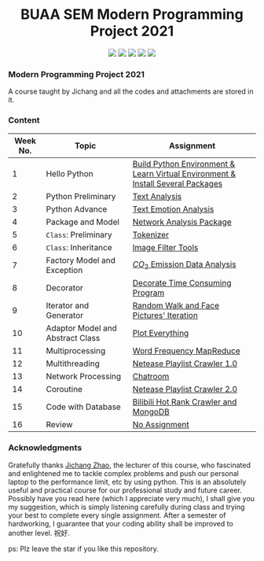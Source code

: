 <h1 align='center' herf='https://github.com/kx-liu/Modern-Programming-2021'>
    BUAA SEM Modern Programming Project 2021
</h1>
<div align='center'>
<img src='https://img.shields.io/badge/Author-kx--liu-orange' />
<img src='https://codebeat.co/badges/fc4cec21-15f2-437c-a543-a2466ca81a6f' />
<img src='https://img.shields.io/github/languages/code-size/kx-liu/Modern-Programming-2021' />
<img src='https://img.shields.io/github/license/kx-liu/Modern-Programming-2021' />
<img src='https://img.shields.io/github/stars/kx-liu/Modern-Programming-2021' />
</div>


### Modern Programming Project 2021

A course taught by Jichang and all the codes and attachments are stored in it.

### Content

| Week No. | Topic                            | Assignment                                                   |
| -------- | -------------------------------- | ------------------------------------------------------------ |
| 1        | Hello Python                     | [Build Python Environment & Learn Virtual Environment & Install Several Packages](https://github.com/kx-liu/Modern-Programming-2021/tree/main/week%201) |
| 2        | Python Preliminary               | [Text Analysis](https://github.com/kx-liu/Modern-Programming-2021/tree/main/week%202) |
| 3        | Python Advance                   | [Text Emotion Analysis](https://github.com/kx-liu/Modern-Programming-2021/tree/main/week%203) |
| 4        | Package and Model                | [Network Analysis Package](https://github.com/kx-liu/Modern-Programming-2021/tree/main/week%204) |
| 5        | `Class`: Preliminary             | [Tokenizer](https://github.com/kx-liu/Modern-Programming-2021/tree/main/week%205) |
| 6        | `Class`: Inheritance             | [Image Filter Tools](https://github.com/kx-liu/Modern-Programming-2021/tree/main/week%206) |
| 7        | Factory Model and Exception      | [$CO_2$ Emission Data Analysis](https://github.com/kx-liu/Modern-Programming-2021/tree/main/week%207) |
| 8        | Decorator                        | [Decorate Time Consuming Program](https://github.com/kx-liu/Modern-Programming-2021/tree/main/week%208) |
| 9        | Iterator and Generator           | [Random Walk and Face Pictures' Iteration](https://github.com/kx-liu/Modern-Programming-2021/tree/main/week%209) |
| 10       | Adaptor Model and Abstract Class | [Plot Everything](https://github.com/kx-liu/Modern-Programming-2021/tree/main/week%2010) |
| 11       | Multiprocessing                  | [Word Frequency MapReduce](https://github.com/kx-liu/Modern-Programming-2021/tree/main/week%2011) |
| 12       | Multithreading                   | [Netease Playlist Crawler 1.0](https://github.com/kx-liu/Modern-Programming-2021/tree/main/week%2012) |
| 13       | Network Processing               | [Chatroom](https://github.com/kx-liu/Modern-Programming-2021/tree/main/week%2013) |
| 14       | Coroutine                        | [Netease Playlist Crawler 2.0](https://github.com/kx-liu/Modern-Programming-2021/tree/main/week%2014) |
| 15       | Code with Database               | [Bilibili Hot Rank Crawler and MongoDB](https://github.com/kx-liu/Modern-Programming-2021/tree/main/week%2015) |
| 16       | Review                           | [No Assignment](https://github.com/kx-liu/Modern-Programming-2021/tree/main/week%2016) |

### Acknowledgments

Gratefully thanks [Jichang Zhao](http://www.zhaojichang.cn/), the lecturer of this course, who fascinated and enlightened me to tackle complex problems and push our personal laptop to the performance limit, etc by using python. This is an absolutely useful and practical course for our professional study and future career. Possibly have you read here (which I appreciate very much), I shall give you my suggestion, which is simply listening carefully during class and trying your best to complete every single assignment. After a semester of hardworking, I guarantee that your coding ability shall be improved to another level. 祝好.

ps: Plz leave the star if you like this repository.

